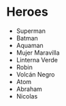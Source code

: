 # Heroes

* Superman
* Batman
* Aquaman
* Mujer Maravilla
* Linterna Verde
* Robin
* Volcán Negro
* Atom
* Abraham
* Nicolas